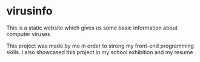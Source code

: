 # virusinfo
This is a static website which gives us some basic information about computer viruses

This project was made by me in order to strong my front-end programming skills.
I also showcased this project in my school exhibition and my resume
